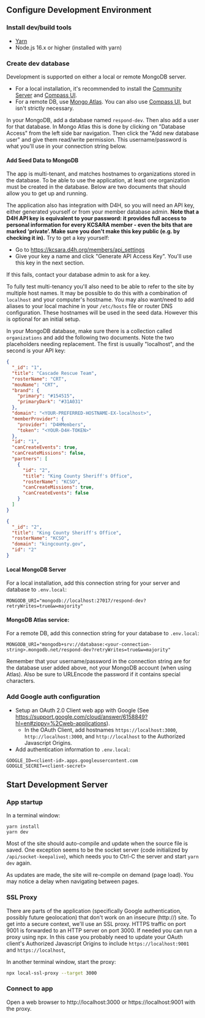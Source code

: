 ## Configure Development Environment

### Install dev/build tools
- [Yarn](https://yarnpkg.com)
- Node.js 16.x or higher (installed with yarn)

### Create dev database
Development is supported on either a local or remote MongoDB server.
- For a local installation, it's recommended to install the [Community Server](https://www.mongodb.com/try/download/community) and [Compass UI](https://www.mongodb.com/try/download/compass).
- For a remote DB, use [Mongo Atlas](https://www.mongodb.com/atlas/database). You can also use [Compass UI](https://www.mongodb.com/try/download/compass), but isn't strictly necessary. 

In your MongoDB, add a database named `respond-dev`. Then also add a user for that database. In Mongo Atlas this is done by clicking on "Database Access" from the left side bar navigation. Then click the "Add new database user" and give them read/write permission. This username/password is what you'll use in your connection string below. 

#### Add Seed Data to MongoDB
The app is multi-tenant, and matches hostnames to organizations stored in the database. To be able to use the application, at least one organization must be created in the database. Below are two documents that should allow you to get up and running.

The application also has integration with D4H, so you will need an API key, either generated yourself or from your member database admin.
**Note that a D4H API key is equivalent to your password: it provides full access to personal information for every KCSARA member - even the bits that are marked ‘private’. Make sure you don't make this key public (e.g. by checking it in).**
Try to get a key yourself:
- Go to https://kcsara.d4h.org/members/api_settings
- Give your key a name and click "Generate API Access Key". You'll use this key in the next section. 

If this fails, contact your database admin to ask for a key. 

To fully test multi-tenancy you'll also need to be able to refer to the site by multiple host names. It may be possible to do this with a combination of `localhost` and your computer's hostname. You may also want/need to add aliases to your local machine in your `/etc/hosts` file or router DNS configuration. These hostnames will be used in the seed data. However this is optional for an initial setup. 

In your MongoDB database, make sure there is a collection called `organizations` and add the following two documents. Note the two placeholders needing replacement. The first is usually "localhost", and the second is your API key:
```json
{
  "_id": "1",
  "title": "Cascade Rescue Team",
  "rosterName": "CRT",
  "mouName": "CRT",
  "brand": {
    "primary": "#154515",
    "primaryDark": "#31A031"
  },
  "domain": "<YOUR-PREFERRED-HOSTNAME-EX-localhost>",
  "memberProvider": {
    "provider": "D4HMembers",
    "token": "<YOUR-D4H-TOKEN>"
  },
  "id": "1",
  "canCreateEvents": true,
  "canCreateMissions": false,
  "partners": [
    {
      "id": "2",
      "title": "King County Sheriff's Office",
      "rosterName": "KCSO",
      "canCreateMissions": true,
      "canCreateEvents": false
    }
  ]
}
```
```json
{
  "_id": "2",
  "title": "King County Sheriff's Office",
  "rosterName": "KCSO",
  "domain": "kingcounty.gov",
  "id": "2"
}
```

#### Local MongoDB Server
For a local installation, add this connection string for your server and database to `.env.local`:
```
MONGODB_URI="mongodb://localhost:27017/respond-dev?retryWrites=true&w=majority"
```

#### MongoDB Atlas service:
For a remote DB, add this connection string for your database to `.env.local`:
```
MONGODB_URI="mongodb+srv://database:<your-connection-string>.mongodb.net/respond-dev?retryWrites=true&w=majority"
```

Remember that your username/password in the connection string are for the database user added above, not your MongoDB account (when using Atlas). Also be sure to URLEncode the password if it contains special characters. 

### Add Google auth configuration
- Setup an OAuth 2.0 Client web app with Google (See https://support.google.com/cloud/answer/6158849?hl=en#zippy=%2Cweb-applications).
	- In the OAuth Client, add hostnames `https://localhost:3000`, `http://localhost:3000`, and `http://localhost` to the Authorized Javascript Origins.
- Add authentication information to `.env.local`:
```
GOOGLE_ID=<client-id>.apps.googleusercontent.com
GOOGLE_SECRET=<client-secret>
```

## Start Development Server

### App startup
In a terminal window:
```
yarn install
yarn dev
```

Most of the site should auto-compile and update when the source file is saved. One exception seems to be the socket server (code initialized by `/api/socket-keepalive`), which needs you to Ctrl-C the server and start `yarn dev` again.

As updates are made, the site will re-compile on demand (page load). You may notice a delay when navigating between pages.

### SSL Proxy
There are parts of the application (specifically Google authentication, possibly future geolocation) that don't work on an insecure (http://) site. To get into a secure context, we'll use an SSL proxy. HTTPS traffic on port 9001 is forwarded to an HTTP server on port 3000. If needed you can run a proxy using npx. In this case you probably need to update your OAuth client's Authorized Javascript Origins to include `https://localhost:9001` and `https://localhost`,

In another terminal window, start the proxy:
```bash
npx local-ssl-proxy --target 3000
```

### Connect to app
Open a web browser to http://localhost:3000 or https://localhost:9001 with the proxy.


